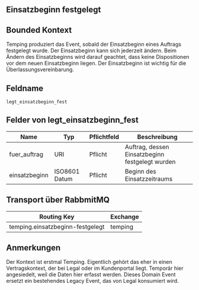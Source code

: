 ## Einsatzbeginn festgelegt

## Bounded Kontext

Temping produziert das Event, sobald der Einsatzbeginn eines Auftrags festgelegt wurde. Der Einsatzbeginn kann sich jederzeit ändern.
Beim Ändern des Einsatzbeginns wird darauf geachtet, dass keine Dispositionen vor dem neuen Einsatzbeginn liegen. Der Einsatzbeginn ist wichtig für die Überlassungsvereinbarung.

## Feldname

`legt_einsatzbeginn_fest`

## Felder von legt_einsatzbeginn_fest

| Name          | Typ           | Pflichtfeld | Beschreibung                                    |
| ------------- | ------------- | ----------- | ----------------------------------------------- |
| fuer_auftrag  | URI           | Pflicht     | Auftrag, dessen Einsatzbeginn festgelegt wurden |
| einsatzbeginn | ISO8601 Datum | Pflicht     | Beginn des Einsatzzeitraums                     |

## Transport über RabbmitMQ

| Routing Key                      | Exchange |
| -------------------------------- | -------- |
| temping.einsatzbeginn-festgelegt | temping  |

## Anmerkungen

Der Kontext ist erstmal Temping. Eigentlich gehört das eher in einen Vertragskontext, der bei Legal oder im Kundenportal liegt. Temporär hier angesiedelt, weil die Daten hier erfasst werden. Dieses Domain Event ersetzt ein bestehendes Legacy Event, das von Legal konsumiert wird.
